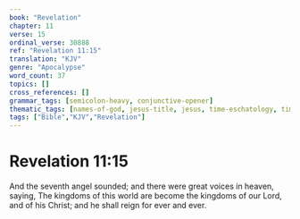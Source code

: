 ```yaml
---
book: "Revelation"
chapter: 11
verse: 15
ordinal_verse: 30888
ref: "Revelation 11:15"
translation: "KJV"
genre: "Apocalypse"
word_count: 37
topics: []
cross_references: []
grammar_tags: [semicolon-heavy, conjunctive-opener]
thematic_tags: [names-of-god, jesus-title, jesus, time-eschatology, time]
tags: ["Bible","KJV","Revelation"]
---
```


# Revelation 11:15

And the seventh angel sounded; and there were great voices in heaven, saying, The kingdoms of this world are become the kingdoms of our Lord, and of his Christ; and he shall reign for ever and ever.
